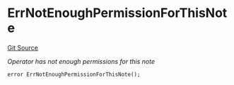# ErrNotEnoughPermissionForThisNote
[Git Source](https://github.com/Crossbell-Box/Crossbell-Contracts/blob/d7930db5cd89d52737395aa81b0ec583ccadb80c/contracts/libraries/Error.sol)

*Operator has not enough permissions for this note*


```solidity
error ErrNotEnoughPermissionForThisNote();
```

